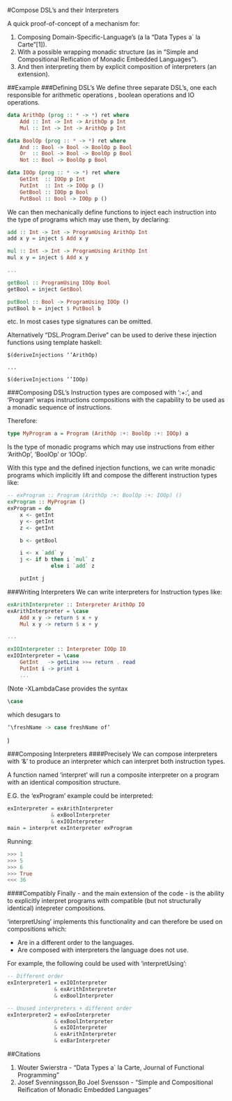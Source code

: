 #Compose DSL’s and their Interpreters

A quick proof-of-concept of a mechanism for:

1. Composing Domain-Specific-Language’s (a la “Data Types a` la Carte”[1]).
2. With a possible wrapping monadic structure (as in “Simple and Compositional Reification of Monadic Embedded Languages”).
3. And then interpreting them by explicit composition of interpreters (an extension).

##Example
###Defining DSL’s
We define three separate DSL’s, one each responsible for arithmetic operations
, boolean operations and IO operations.

```haskell
data ArithOp (prog :: * -> *) ret where
    Add :: Int -> Int -> ArithOp p Int
    Mul :: Int -> Int -> ArithOp p Int

data BoolOp (prog :: * -> *) ret where
    And :: Bool -> Bool -> BoolOp p Bool
    Or  :: Bool -> Bool -> BoolOp p Bool
    Not :: Bool -> BoolOp p Bool

data IOOp (prog :: * -> *) ret where
    GetInt  :: IOOp p Int
    PutInt  :: Int -> IOOp p ()
    GetBool :: IOOp p Bool
    PutBool :: Bool -> IOOp p ()
```

We can then mechanically define functions to inject each instruction into
the type of programs which may use them, by declaring:

```haskell
add :: Int -> Int -> ProgramUsing ArithOp Int
add x y = inject $ Add x y

mul :: Int -> Int -> ProgramUsing ArithOp Int
mul x y = inject $ Add x y

...

getBool :: ProgramUsing IOOp Bool
getBool = inject GetBool

putBool :: Bool -> ProgramUsing IOOp ()
putBool b = inject $ PutBool b

```
etc.
In most cases type signatures can be omitted.

Alternatively “DSL.Program.Derive” can be used to derive these injection functions
using template haskell:

```
$(deriveInjections ‘’ArithOp)

...

$(deriveInjections ‘’IOOp)

```

###Composing DSL’s
Instruction types are composed with ‘:+:’, and ‘Program’ wraps instructions compositions
with the capability to be used as a monadic sequence of instructions.

Therefore:
```haskell
type MyProgram a = Program (ArithOp :+: BoolOp :+: IOOp) a
```
Is the type of monadic programs which may use instructions from either ‘ArithOp’, ‘BoolOp’ or ‘IOOp’.

With this type and the defined injection functions, we can write monadic programs
which implicitly lift and compose the different instruction types like:

```haskell
-- exProgram :: Program (ArithOp :+: BoolOp :+: IOOp) ()
exProgram :: MyProgram ()
exProgram = do
    x <- getInt
    y <- getInt
    z <- getInt

    b <- getBool

    i <- x `add` y
    j <- if b then i `mul` z
              else i `add` z

    putInt j
```

###Writing Interpreters
We can write interpreters for Instruction types like:
```haskell
exArithInterpreter :: Interpreter ArithOp IO
exArithInterpreter = \case
    Add x y -> return $ x + y
    Mul x y -> return $ x + y

...

exIOInterpreter :: Interpreter IOOp IO
exIOInterpreter = \case
    GetInt   -> getLine >>= return . read
    PutInt i -> print i
    ...
```

(Note -XLambdaCase provides the syntax
```haskell
\case
```
which desugars to
```haskell
‘\freshName -> case freshName of’
```
)

###Composing Interpreters
####Precisely
We can compose interpreters with ‘&’ to produce an interpreter which
can interpret both instruction types.

A function named ‘interpret’ will run a composite
interpreter on a program with an identical composition structure.

E.G. the ‘exProgram’ example could be interpreted:
```haskell
exInterpreter = exArithInterpreter
              & exBoolInterpreter
              & exIOInterpreter
main = interpret exInterpreter exProgram
```
Running:
```haskell
>>> 1
>>> 5
>>> 6
>>> True
<<< 36
```

####Compatibly
Finally - and the main extension of the code - is the ability to explicitly interpret programs
with compatible (but not structurally identical) intepreter compositions.

‘interpretUsing’ implements this functionality and can therefore be used on
compositions which:
- Are in a different order to the languages.
- Are composed with interpreters the language does not use.

For example, the following could be used with ‘interpretUsing’:

```haskell
-- Different order
exInterpreter1 = exIOInterpreter
               & exArithInterpreter
               & exBoolInterpreter

-- Unused interpreters + different order
exInterpreter2 = exFooInterpreter
               & exBoolInterpreter
               & exIOInterpreter
               & exArithInterpreter
               & exBarInterpreter
```

##Citations
1. Wouter Swierstra - “Data Types a` la Carte, Journal of Functional Programming”
2. Josef Svenningsson,Bo Joel Svensson - “Simple and Compositional Reification of Monadic Embedded Languages”

